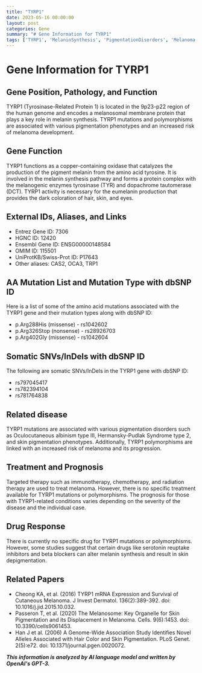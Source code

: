 ```yaml
---
title: "TYRP1"
date: 2023-05-16 00:00:00
layout: post
categories: Gene
summary: "# Gene Information for TYRP1"
tags: ['TYRP1', 'MelaninSynthesis', 'PigmentationDisorders', 'Melanoma', 'DrugResponse', 'GeneticMutations', 'Prognosis', 'SkinDepigmentation']
---
```


# Gene Information for TYRP1

## Gene Position, Pathology, and Function 
TYRP1 (Tyrosinase-Related Protein 1) is located in the 9p23-p22 region of the human genome and encodes a melanosomal membrane protein that plays a key role in melanin synthesis. TYRP1 mutations and polymorphisms are associated with various pigmentation phenotypes and an increased risk of melanoma development. 

## Gene Function
TYRP1 functions as a copper-containing oxidase that catalyzes the production of the pigment melanin from the amino acid tyrosine. It is involved in the melanin synthesis pathway and forms a protein complex with the melanogenic enzymes tyrosinase (TYR) and dopachrome tautomerase (DCT). TYRP1 activity is necessary for the eumelanin production that provides the dark coloration of hair, skin, and eyes.

## External IDs, Aliases, and Links
- Entrez Gene ID: 7306
- HGNC ID: 12420
- Ensembl Gene ID: ENSG00000148584
- OMIM ID: 115501
- UniProtKB/Swiss-Prot ID: P17643
- Other aliases: CAS2, OCA3, TRP1

## AA Mutation List and Mutation Type with dbSNP ID
Here is a list of some of the amino acid mutations associated with the TYRP1 gene and their mutation types along with dbSNP ID:
- p.Arg288His (missense) - rs1042602
- p.Arg326Stop (nonsense) - rs28926703
- p.Arg402Gly (missense) - rs1042604

## Somatic SNVs/InDels with dbSNP ID
The following are somatic SNVs/InDels in the TYRP1 gene with dbSNP ID:
- rs797045417
- rs782394104
- rs781764838

## Related disease
TYRP1 mutations are associated with various pigmentation disorders such as Oculocutaneous albinism type III, Hermansky-Pudlak Syndrome type 2, and skin pigmentation phenotypes. Additionally, TYRP1 polymorphisms are linked with an increased risk of melanoma and its progression.

## Treatment and Prognosis
Targeted therapy such as immunotherapy, chemotherapy, and radiation therapy are used to treat melanoma. However, there is no specific treatment available for TYRP1 mutations or polymorphisms. The prognosis for those with TYRP1-related conditions varies depending on the severity of the disease and the individual case.

## Drug Response
There is currently no specific drug for TYRP1 mutations or polymorphisms. However, some studies suggest that certain drugs like serotonin reuptake inhibitors and beta blockers can alter melanin synthesis and result in skin depigmentation.

## Related Papers
- Cheong KA, et al. (2016) TYRP1 mRNA Expression and Survival of Cutaneous Melanoma. J Invest Dermatol. 136(2):389-392. doi: 10.1016/j.jid.2015.10.032.
- Passeron T, et al. (2020) The Melanosome: Key Organelle for Skin Pigmentation and its Displacement in Melanoma. Cells. 9(6):1453. doi: 10.3390/cells9061453.
- Han J et al. (2006) A Genome-Wide Association Study Identifies Novel Alleles Associated with Hair Color and Skin Pigmentation. PLoS Genet. 2(5):e72. doi: 10.1371/journal.pgen.0020072.

**_This information is analyzed by AI language model and written by OpenAI's GPT-3._**